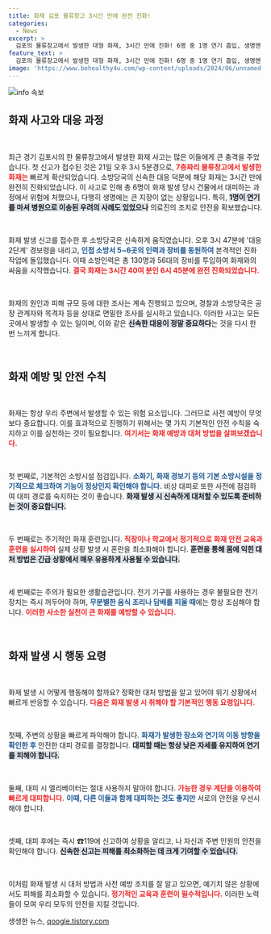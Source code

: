 ```yaml
---
title: 화재 김포 물류창고 3시간 만에 완전 진화!
categories:
  - News
excerpt: >
  김포의 물류창고에서 발생한 대형 화재, 3시간 만에 진화! 6명 중 1명 연기 흡입, 생명엔 지장 없지만 원인 규명은 아직. 이 사건의 전말과 피해 상황을 알아보세요!
feature_text: >
  김포의 물류창고에서 발생한 대형 화재, 3시간 만에 진화! 6명 중 1명 연기 흡입, 생명엔 지장 없지만 원인 규명은 아직. 이 사건의 전말과 피해 상황을 알아보세요!
image: 'https://www.behealthy4u.com/wp-content/uploads/2024/06/unnamed-file.png'
---
```


<p><img src="https://www.behealthy4u.com/wp-content/uploads/2024/06/unnamed-file.png" alt="info 속보" /></p>

<h2 data-ke-size="size26">화재 사고와 대응 과정</h2>

<p data-ke-size="size16">&nbsp;</p>

<p>최근 경기 김포시의 한 물류창고에서 발생한 화재 사고는 많은 이들에게 큰 충격을 주었습니다. 첫 신고가 접수된 것은 21일 오후 3시 5분경으로, <b><span style="color: #ee2323;">7층짜리 물류창고에서 발생한 화재는</span></b> 빠르게 확산되었습니다. 소방당국의 신속한 대응 덕분에 해당 화재는 3시간 만에 완전히 진화되었습니다. 이 사고로 인해 총 6명이 화재 발생 당시 건물에서 대피하는 과정에서 위험에 처했으나, 다행히 생명에는 큰 지장이 없는 상황입니다. 특히, <b><span style="background-color: #21538527;">1명이 연기를 마셔 병원으로 이송된 우려의 사례도 있었으나</span></b> 의료진의 조치로 안전을 확보했습니다.</p>

<p data-ke-size="size16">&nbsp;</p>

<p>화재 발생 신고를 접수한 후 소방당국은 신속하게 움직였습니다. 오후 3시 47분에 '대응 2단계' 경보령을 내리고, <b><span style="color: #1a5490;">인접 소방서 5~6곳의 인력과 장비를 동원하여</span></b> 본격적인 진화 작업에 돌입했습니다. 이때 소방인력은 총 130명과 56대의 장비를 투입하여 화재와의 싸움을 시작했습니다. <b><span style="color: #ee2323;">결국 화재는 3시간 40여 분인 6시 45분에 완전 진화되었습니다.</span></b></p>

<p data-ke-size="size16">&nbsp;</p>

<p>화재의 원인과 피해 규모 등에 대한 조사는 계속 진행되고 있으며, 경찰과 소방당국은 공장 관계자와 목격자 등을 상대로 면밀한 조사를 실시하고 있습니다. 이러한 사고는 모든 곳에서 발생할 수 있는 일이며, 이와 같은 <b><span style="background-color: #21538527;">신속한 대응이 정말 중요하다</span></b>는 것을 다시 한번 느끼게 합니다. </p>

<p data-ke-size="size16">&nbsp;</p>

<h2 data-ke-size="size26">화재 예방 및 안전 수칙</h2>

<p data-ke-size="size16">&nbsp;</p>

<p>화재는 항상 우리 주변에서 발생할 수 있는 위험 요소입니다. 그러므로 사전 예방이 무엇보다 중요합니다. 이를 효과적으로 진행하기 위해서는 몇 가지 기본적인 안전 수칙을 숙지하고 이를 실천하는 것이 필요합니다. <b><span style="color: #ee2323;">여기서는 화재 예방과 대처 방법을 살펴보겠습니다.</span></b></p>

<p data-ke-size="size16">&nbsp;</p>

<p>첫 번째로, 기본적인 소방시설 점검입니다. <b><span style="color: #1a5490;">소화기, 화재 경보기 등의 기본 소방시설을 정기적으로 체크하여 기능이 정상인지 확인해야 합니다.</span></b> 비상 대피로 또한 사전에 점검하여 대피 경로를 숙지하는 것이 좋습니다. <b><span style="background-color: #21538527;">화재 발생 시 신속하게 대처할 수 있도록 준비하는 것이 중요합니다.</span></b></p>

<p data-ke-size="size16">&nbsp;</p>

<p>두 번째로는 주기적인 화재 훈련입니다. <b><span style="color: #ee2323;">직장이나 학교에서 정기적으로 화재 안전 교육과 훈련을 실시하여</span></b> 실제 상황 발생 시 혼란을 최소화해야 합니다. <b><span style="background-color: #21538527;">훈련을 통해 몸에 익힌 대처 방법은 긴급 상황에서 매우 유용하게 사용될 수 있습니다.</span></b></p>

<p data-ke-size="size16">&nbsp;</p>

<p>세 번째로는 주의가 필요한 생활습관입니다. 전기 기구를 사용하는 경우 불필요한 전기 장치는 즉시 꺼두어야 하며, <b><span style="color: #1a5490;">무분별한 음식 조리나 담배를 피울 때</span></b>에는 항상 조심해야 합니다. <b><span style="color: #ee2323;">이러한 사소한 실천이 큰 화재를 예방할 수 있습니다.</span></b></p>

<p data-ke-size="size16">&nbsp;</p>

<h2 data-ke-size="size26">화재 발생 시 행동 요령</h2>

<p data-ke-size="size16">&nbsp;</p>

<p>화재 발생 시 어떻게 행동해야 할까요? 정확한 대처 방법을 알고 있어야 위기 상황에서 빠르게 반응할 수 있습니다. <b><span style="color: #ee2323;">다음은 화재 발생 시 취해야 할 기본적인 행동 요령입니다.</span></b></p>

<p data-ke-size="size16">&nbsp;</p>

<p>첫째, 주변의 상황을 빠르게 파악해야 합니다. <b><span style="color: #1a5490;">화재가 발생한 장소와 연기의 이동 방향을 확인한 후</span></b> 안전한 대피 경로를 결정합니다. <b><span style="background-color: #21538527;">대피할 때는 항상 낮은 자세를 유지하여 연기를 피해야 합니다.</span></b></p>

<p data-ke-size="size16">&nbsp;</p>

<p>둘째, 대피 시 엘리베이터는 절대 사용하지 말아야 합니다. <b><span style="color: #ee2323;">가능한 경우 계단을 이용하여 빠르게 대피합니다.</span></b> <b><span style="color: #1a5490;">이때, 다른 이들과 함께 대피하는 것도 좋지만</span></b> 서로의 안전을 우선시해야 합니다.</p>

<p data-ke-size="size16">&nbsp;</p>

<p>셋째, 대피 후에는 즉시 ☎119에 신고하여 상황을 알리고, 나 자신과 주변 인원의 안전을 확인해야 합니다. <b><span style="background-color: #21538527;">신속한 신고는 피해를 최소화하는 데 크게 기여할 수 있습니다.</span></b></p>

<p data-ke-size="size16">&nbsp;</p>

<p>이처럼 화재 발생 시 대처 방법과 사전 예방 조치를 잘 알고 있으면, 예기치 않은 상황에서도 피해를 최소화할 수 있습니다. <b><span style="color: #ee2323;">정기적인 교육과 훈련이 필수적입니다.</span></b> 이러한 노력들이 모여 우리 모두의 안전을 지킬 것입니다.</p>
생생한 뉴스, <a href="https://qoogle.tistory.com" rel="dofollow">qoogle.tistory.com</a>


